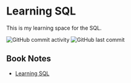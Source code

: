 # Learning SQL

This is my learning space for the SQL.

![GitHub commit activity](https://img.shields.io/github/commit-activity/w/Greg-T8/LearningSQL)
![GitHub last commit](https://img.shields.io/github/last-commit/Greg-T8/LearningSQL)

## Book Notes
- [Learning SQL](./books/learning_sql/notes.md)
